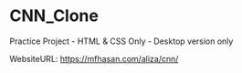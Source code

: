 # CNN_Clone

Practice Project - HTML & CSS Only - Desktop version only

WebsiteURL: https://mfhasan.com/aliza/cnn/
